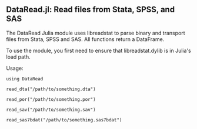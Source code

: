 DataRead.jl: Read files from Stata, SPSS, and SAS
--

The DataRead Julia module uses libreadstat to parse binary and transport files
from Stata, SPSS and SAS. All functions return a DataFrame.

To use the module, you first need to ensure that libreadstat.dylib is in
Julia's load path.

Usage:

    using DataRead

    read_dta("/path/to/something.dta")

    read_por("/path/to/something.por")

    read_sav("/path/to/something.sav")

    read_sas7bdat("/path/to/something.sas7bdat")
